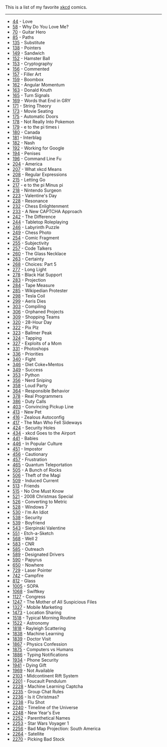 This is a list of my favorite [xkcd](https://xkcd.com) comics.
******
- [44](https://xkcd.com/44) - Love
- [58](https://xkcd.com/58) - Why Do You Love Me?
- [70](https://xkcd.com/70) - Guitar Hero
- [85](https://xkcd.com/85) - Paths
- [135](https://xkcd.com/135) - Substitute
- [138](https://xkcd.com/138) - Pointers
- [149](https://xkcd.com/149) - Sandwich
- [152](https://xkcd.com/152) - Hamster Ball
- [153](https://xkcd.com/153) - Cryptography
- [156](https://xkcd.com/156) - Commented
- [157](https://xkcd.com/157) - Filler Art
- [159](https://xkcd.com/159) - Boombox
- [162](https://xkcd.com/162) - Angular Momentum
- [163](https://xkcd.com/163) - Donald Knuth
- [165](https://xkcd.com/165) - Turn Signals
- [169](https://xkcd.com/169) - Words that End in GRY
- [171](https://xkcd.com/171) - String Theory
- [173](https://xkcd.com/173) - Movie Seating
- [175](https://xkcd.com/175) - Automatic Doors
- [178](https://xkcd.com/178) - Not Really Into Pokemon
- [179](https://xkcd.com/179) - e to the pi times i
- [180](https://xkcd.com/180) - Canada
- [181](https://xkcd.com/181) - Interblag
- [182](https://xkcd.com/182) - Nash
- [192](https://xkcd.com/192) - Working for Google
- [194](https://xkcd.com/194) - Penises
- [196](https://xkcd.com/196) - Command Line Fu
- [204](https://xkcd.com/204) - America
- [207](https://xkcd.com/207) - What xkcd Means
- [208](https://xkcd.com/208) - Regular Expressions
- [215](https://xkcd.com/215) - Letting Go
- [217](https://xkcd.com/217) - e to the pi Minus pi
- [218](https://xkcd.com/218) - Nintendo Surgeon
- [223](https://xkcd.com/223) - Valentine's Day
- [228](https://xkcd.com/228) - Resonance
- [232](https://xkcd.com/232) - Chess Enlightenment
- [233](https://xkcd.com/233) - A New CAPTCHA Approach
- [242](https://xkcd.com/242) - The Difference
- [244](https://xkcd.com/244) - Tabletop Roleplaying
- [246](https://xkcd.com/246) - Labyrinth Puzzle
- [249](https://xkcd.com/249) - Chess Photo
- [254](https://xkcd.com/254) - Comic Fragment
- [255](https://xkcd.com/255) - Subjectivity
- [257](https://xkcd.com/257) - Code Talkers
- [260](https://xkcd.com/260) - The Glass Necklace
- [263](https://xkcd.com/263) - Certainty
- [268](https://xkcd.com/268) - Choices: Part 5
- [277](https://xkcd.com/277) - Long Light
- [278](https://xkcd.com/278) - Black Hat Support
- [283](https://xkcd.com/283) - Projection
- [284](https://xkcd.com/284) - Tape Measure
- [285](https://xkcd.com/285) - Wikipedian Protester
- [298](https://xkcd.com/298) - Tesla Coil
- [299](https://xkcd.com/299) - Aeris Dies
- [303](https://xkcd.com/303) - Compiling
- [306](https://xkcd.com/306) - Orphaned Projects
- [309](https://xkcd.com/309) - Shopping Teams
- [320](https://xkcd.com/320) - 28-Hour Day
- [322](https://xkcd.com/322) - Pix Plz
- [323](https://xkcd.com/323) - Ballmer Peak
- [324](https://xkcd.com/324) - Tapping
- [327](https://xkcd.com/327) - Exploits of a Mom
- [331](https://xkcd.com/331) - Photoshops
- [336](https://xkcd.com/336) - Priorities
- [340](https://xkcd.com/340) - Fight
- [346](https://xkcd.com/346) - Diet Coke+Mentos
- [349](https://xkcd.com/349) - Success
- [353](https://xkcd.com/353) - Python
- [356](https://xkcd.com/356) - Nerd Sniping
- [358](https://xkcd.com/358) - Loud Party
- [364](https://xkcd.com/364) - Responsible Behavior
- [378](https://xkcd.com/378) - Real Programmers
- [386](https://xkcd.com/386) - Duty Calls
- [403](https://xkcd.com/403) - Convincing Pickup Line
- [413](https://xkcd.com/413) - New Pet
- [416](https://xkcd.com/416) - Zealous Autoconfig
- [417](https://xkcd.com/417) - The Man Who Fell Sideways
- [424](https://xkcd.com/424) - Security Holes
- [434](https://xkcd.com/434) - xkcd Goes to the Airport
- [441](https://xkcd.com/441) - Babies
- [446](https://xkcd.com/446) - In Popular Culture
- [451](https://xkcd.com/451) - Impostor
- [456](https://xkcd.com/456) - Cautionary
- [457](https://xkcd.com/457) - Frustration
- [465](https://xkcd.com/465) - Quantum Teleportation
- [505](https://xkcd.com/505) - A Bunch of Rocks
- [506](https://xkcd.com/506) - Theft of the Magi
- [509](https://xkcd.com/509) - Induced Current
- [513](https://xkcd.com/513) - Friends
- [515](https://xkcd.com/515) - No One Must Know
- [521](https://xkcd.com/521) - 2008 Christmas Special
- [526](https://xkcd.com/526) - Converting to Metric
- [528](https://xkcd.com/528) - Windows 7
- [530](https://xkcd.com/530) - I'm An Idiot
- [538](https://xkcd.com/538) - Security
- [539](https://xkcd.com/539) - Boyfriend
- [543](https://xkcd.com/543) - Sierpinski Valentine
- [551](https://xkcd.com/551) - Etch-a-Sketch
- [568](https://xkcd.com/568) - Well 2
- [583](https://xkcd.com/583) - CNR
- [585](https://xkcd.com/585) - Outreach
- [589](https://xkcd.com/589) - Designated Drivers
- [590](https://xkcd.com/590) - Papyrus
- [650](https://xkcd.com/650) - Nowhere
- [729](https://xkcd.com/729) - Laser Pointer
- [742](https://xkcd.com/742) - Campfire
- [812](https://xkcd.com/812) - Glass
- [1005](https://xkcd.com/1005) - SOPA
- [1068](https://xkcd.com/1068) - Swiftkey
- [1127](https://xkcd.com/1127) - Congress
- [1247](https://xkcd.com/1247) - The Mother of All Suspicious Files
- [1327](https://xkcd.com/1327) - Mobile Marketing
- [1473](https://xkcd.com/1473) - Location Sharing
- [1518](https://xkcd.com/1518) - Typical Morning Routine
- [1522](https://xkcd.com/1522) - Astronomy
- [1818](https://xkcd.com/1818) - Rayleigh Scattering
- [1838](https://xkcd.com/1838) - Machine Learning
- [1839](https://xkcd.com/1839) - Doctor Visit
- [1867](https://xkcd.com/1867) - Physics Confession
- [1875](https://xkcd.com/1875) - Computers vs Humans
- [1886](https://xkcd.com/1886) - Typing Notifications
- [1934](https://xkcd.com/1934) - Phone Security
- [1941](https://xkcd.com/1941) - Dying Gift
- [1969](https://xkcd.com/1969) - Not Available
- [2103](https://xkcd.com/2103) - Midcontinent Rift System
- [2201](https://xkcd.com/2201) - Foucault Pendulum
- [2228](https://xkcd.com/2228) - Machine Learning Captcha
- [2235](https://xkcd.com/2235) - Group Chat Rules
- [2236](https://xkcd.com/2236) - Is it Christmas?
- [2238](https://xkcd.com/2238) - Flu Shot
- [2240](https://xkcd.com/2240) - Timeline of the Universe
- [2248](https://xkcd.com/2248) - New Year's Eve
- [2252](https://xkcd.com/2252) - Parenthetical Names
- [2253](https://xkcd.com/2253) - Star Wars Voyager 1
- [2256](https://xkcd.com/2256) - Bad Map Projection: South America
- [2264](https://xkcd.com/2264) - Satellite
- [2270](https://xkcd.com/2270) - Picking Bad Stock
